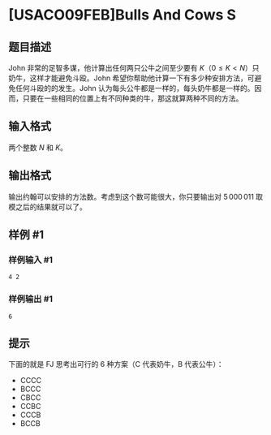 # [USACO09FEB]Bulls And Cows S

## 题目描述

John 非常的足智多谋，他计算出任何两只公牛之间至少要有 $K$（$0 \leq K \lt N$）只奶牛，这样才能避免斗殴。John 希望你帮助他计算一下有多少种安排方法，可避免任何斗殴的的发生。John 认为每头公牛都是一样的，每头奶牛都是一样的。因而，只要在一些相同的位置上有不同种类的牛，那这就算两种不同的方法。

## 输入格式

两个整数 $N$ 和 $K$。

## 输出格式

输出约翰可以安排的方法数。考虑到这个数可能很大，你只要输出对 $5\,000\,011$ 取模之后的结果就可以了。

## 样例 #1

### 样例输入 #1
```
4 2
```

### 样例输出 #1

```
6
```

## 提示

下面的就是 FJ 思考出可行的 6 种方案（C 代表奶牛，B 代表公牛）：
- CCCC
- BCCC
- CBCC
- CCBC
- CCCB
- BCCB
